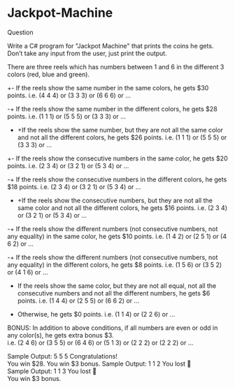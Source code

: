 # Jackpot-Machine
Question

Write a C# program for "Jackpot Machine" that prints the coins he gets.
Don’t take any input from the user, just print the output. 

There are three reels which has numbers between 1 and 6 in the different 3 colors (red, blue and green).

+- If the reels show the same number in the same colors, he gets $30 points. 
   i.e. (4 4 4)  or  (3 3 3) or  (6 6 6)  or ...

-+ If the reels show the same number in the different colors, he gets $28 points. 
   i.e. (1 1 1)  or  (5 5 5) or  (3 3 3)  or ...

- +If the reels show the same number, but they are not all the same color and not all the different colors, he gets $26 points. 
   i.e. (1 1 1)  or  (5 5 5) or  (3 3 3)  or ...

+- If the reels show the consecutive numbers in the same color, he gets $20 points. 
   i.e. (2 3 4)  or  (3 2 1) or  (5 3 4)  or ...

-+ If the reels show the consecutive numbers in the different colors, he gets $18 points. 
   i.e. (2 3 4)  or  (3 2 1) or  (5 3 4)  or ...

- +If the reels show the consecutive numbers, but they are not all the same color and not all the different colors, he gets $16 points. 
   i.e. (2 3 4)  or  (3 2 1) or  (5 3 4)  or ...

-+ If the reels show the different numbers (not consecutive numbers, not any equality) in the same color, he gets $10 points.
   i.e. (1 4 2)  or  (2 5 1) or  (4 6 2)  or ...

-+ If the reels show the different numbers (not consecutive numbers, not any equality) in the different colors, he gets $8 points. 
   i.e. (1 5 6)  or  (3 5 2) or  (4 1 6)  or ...

- If the reels show the same color, but they are not all equal, not all the consecutive numbers and not all the different numbers, he gets $6 points.
   i.e. (1 4 4)  or  (2 5 5) or  (6 6 2)  or ...

- Otherwise, he gets $0 points. 
   i.e. (1 1 4)  or  (2 2 6)  or ...

BONUS: In addition to above conditions, if all numbers are even or odd in any color(s), he gets extra bonus $3.  
   i.e. (2 4 6)  or  (3 5 5) or  (6 4 6) or (5 1 3)  or (2 2 2) or (2 2 2) or ...

Sample Output:
5 5 5
Congratulations!  
You win $28.
You win $3 bonus.	Sample Output:
1 1 2
You lost   
	Sample Output:
1 1 3
You lost   
You win $3 bonus.


